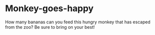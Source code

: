 # Monkey-goes-happy
How many bananas can you feed this hungry monkey that has escaped from the zoo? Be sure to bring on your best!
